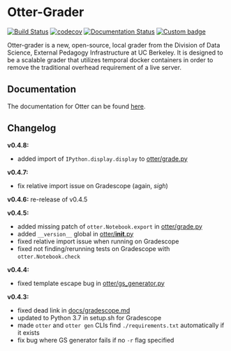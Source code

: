# Otter-Grader

[![Build Status](https://travis-ci.org/ucbds-infra/otter-grader.svg?branch=master)](https://travis-ci.org/ucbds-infra/otter-grader)
[![codecov](https://codecov.io/gh/ucbds-infra/otter-grader/branch/master/graph/badge.svg)](https://codecov.io/gh/ucbds-infra/otter-grader)
[![Documentation Status](https://readthedocs.org/projects/otter-grader/badge/?version=latest)](https://otter-grader.readthedocs.io/en/latest/?badge=latest)
[![Custom badge](https://img.shields.io/endpoint?logo=slack&url=https%3A%2F%2Fraw.githubusercontent.com%2Fucbds-infra%2Fotter-grader%2Fmaster%2Fslack-shields.json)](https://join.slack.com/t/otter-grader/shared_invite/enQtOTM5MTQ0MzkwMTk0LTBiNWIzZTYxNDA2NDZmM2JkMzcwZjA4YWViNDM4ZTgyNDVhNDgwOTQ0NjNlZjcwNmY5YzJiZjZhZGNhNzc5MjA)

Otter-grader is a new, open-source, local grader from the Division of Data Science, External Pedagogy Infrastructure at UC Berkeley. It is designed to be a scalable grader that utilizes temporal docker containers in order to remove the traditional overhead requirement of a live server. 

## Documentation

The documentation for Otter can be found [here](https://otter-grader.rtfd.io).

## Changelog

**v0.4.8:**

* added import of `IPython.display.display` to [otter/grade.py](otter/grade.py)

**v0.4.7:**

* fix relative import issue on Gradescope (again, *sigh*)

**v0.4.6:** re-release of v0.4.5

**v0.4.5:**

* added missing patch of `otter.Notebook.export` in [otter/grade.py](otter/grade.py)
* added `__version__` global in [otter/__init__.py](otter/__init__.py)
* fixed relative import issue when running on Gradescope
* fixed not finding/rerunning tests on Gradescope with `otter.Notebook.check`

**v0.4.4:**

* fixed template escape bug in [otter/gs_generator.py](otter/gs_generator.py)

**v0.4.3:**

* fixed dead link in [docs/gradescope.md](docs/gradescope.md)
* updated to Python 3.7 in setup.sh for Gradescope
* made `otter` and `otter gen` CLIs find `./requirements.txt` automatically if it exists
* fix bug where GS generator fails if no `-r` flag specified
